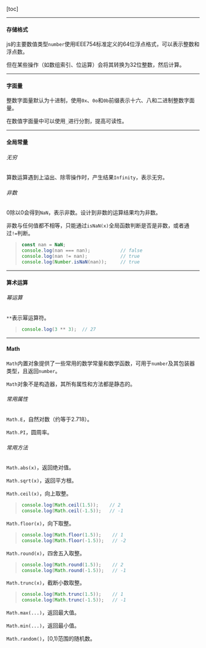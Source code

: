 [toc]

---

#### 存储格式

js的主要数值类型`number`使用IEEE754标准定义的64位浮点格式，可以表示整数和浮点数。

但在某些操作（如数组索引、位运算）会将其转换为32位整数，然后计算。

---

#### 字面量

整数字面量默认为十进制，使用`0x`、`0o`和`0b`前缀表示十六、八和二进制整数字面量。

在数值字面量中可以使用`_`进行分割，提高可读性。

---

#### 全局常量

###### 无穷

算数运算遇到上溢出、除零操作时，产生结果`Infinity`，表示无穷。

###### 非数

0除以0会得到`NaN`，表示非数。设计到非数的运算结果均为非数。

非数与任何值都不相等，只能通过`isNaN(x)`全局函数判断是否是非数，或者通过`!=`判断。

>   ```js
>   const nan = NaN;
>   console.log(nan === nan);           // false
>   console.log(nan != nan);            // true
>   console.log(Number.isNaN(nan));     // true
>   ```

---

#### 算术运算

###### 幂运算

`**`表示幂运算符。

>   ```js
>   console.log(3 ** 3);  // 27
>   ```

---

#### Math

`Math`内置对象提供了一些常用的数学常量和数学函数，可用于`number`及其包装器类型，且返回`number`。

`Math`对象不是构造器，其所有属性和方法都是静态的。

###### 常用属性

`Math.E`，自然对数（约等于2.718）。

`Math.PI`，圆周率。

###### 常用方法

`Math.abs(x)`，返回绝对值。

`Math.sqrt(x)`，返回平方根。

`Math.ceil(x)`，向上取整。

>   ```js
>   console.log(Math.ceil(1.5));    // 2
>   console.log(Math.ceil(-1.5));   // -1
>   ```

`Math.floor(x)`，向下取整。

>   ```js
>   console.log(Math.floor(1.5));    // 1
>   console.log(Math.floor(-1.5));   // -2
>   ```

`Math.round(x)`，四舍五入取整。

>   ```js
>   console.log(Math.round(1.5));    // 2
>   console.log(Math.round(-1.5));   // -1
>   ```

`Math.trunc(x)`，截断小数取整。

>   ```js
>   console.log(Math.trunc(1.5));    // 1
>   console.log(Math.trunc(-1.5));   // -1
>   ```

`Math.max(...)`，返回最大值。

`Math.min(...)`，返回最小值。

`Math.random()`，[0,1)范围的随机数。







